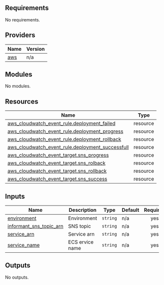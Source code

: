 ## Requirements

No requirements.

## Providers

| Name | Version |
|------|---------|
| <a name="provider_aws"></a> [aws](#provider\_aws) | n/a |

## Modules

No modules.

## Resources

| Name | Type |
|------|------|
| [aws_cloudwatch_event_rule.deployment_failed](https://registry.terraform.io/providers/hashicorp/aws/latest/docs/resources/cloudwatch_event_rule) | resource |
| [aws_cloudwatch_event_rule.deployment_progress](https://registry.terraform.io/providers/hashicorp/aws/latest/docs/resources/cloudwatch_event_rule) | resource |
| [aws_cloudwatch_event_rule.deployment_rollback](https://registry.terraform.io/providers/hashicorp/aws/latest/docs/resources/cloudwatch_event_rule) | resource |
| [aws_cloudwatch_event_rule.deployment_successfull](https://registry.terraform.io/providers/hashicorp/aws/latest/docs/resources/cloudwatch_event_rule) | resource |
| [aws_cloudwatch_event_target.sns_progress](https://registry.terraform.io/providers/hashicorp/aws/latest/docs/resources/cloudwatch_event_target) | resource |
| [aws_cloudwatch_event_target.sns_rolback](https://registry.terraform.io/providers/hashicorp/aws/latest/docs/resources/cloudwatch_event_target) | resource |
| [aws_cloudwatch_event_target.sns_rollback](https://registry.terraform.io/providers/hashicorp/aws/latest/docs/resources/cloudwatch_event_target) | resource |
| [aws_cloudwatch_event_target.sns_success](https://registry.terraform.io/providers/hashicorp/aws/latest/docs/resources/cloudwatch_event_target) | resource |

## Inputs

| Name | Description | Type | Default | Required |
|------|-------------|------|---------|:--------:|
| <a name="input_environment"></a> [environment](#input\_environment) | Environment | `string` | n/a | yes |
| <a name="input_informant_sns_topic_arn"></a> [informant\_sns\_topic\_arn](#input\_informant\_sns\_topic\_arn) | SNS topic | `string` | n/a | yes |
| <a name="input_service_arn"></a> [service\_arn](#input\_service\_arn) | Service arn | `string` | n/a | yes |
| <a name="input_service_name"></a> [service\_name](#input\_service\_name) | ECS ervice name | `string` | n/a | yes |

## Outputs

No outputs.
